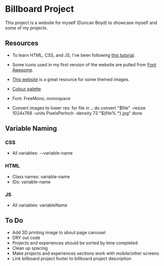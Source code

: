 # Billboard Project

This project is a website for myself (Duncan Boyd) to showcase myself and some of my projects.

## Resources

- To learn HTML, CSS, and JS, I've been following [this tutorial](https://www.youtube.com/watch?v=yZnmEwzHfZw).

- Some icons used in my first version of the website are pulled from [Font Awesome](fontawesome.com).

- [This website](https://undraw.co) is a great resource for some themed images.

- [Colour palette](https://colorhunt.co/palette/f4f9f9ccf2f4a4ebf3aaaaaa)

- Font: FreeMono, monospace

- Convert images to lower res: 
for file in *.*; do
  convert "$file" -resize 1024x768 -units PixelsPerInch -density 72 "${file%.*}.jpg"
done

## Variable Naming

### CSS

- All variables: --variable-name

### HTML

- Class names: variable-name
- IDs: variable-name

### JS

- All variables: variableName

## To Do

- Add 3D printing image to about page carousel
- DRY out code
- Projects and experiences should be sorted by time completed
- Clean up spacing
- Make projects and experiences sections work with mobile/other screens
- Link billboard project footer to billboard project description



